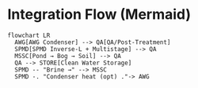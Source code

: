 # Integration Flow (Mermaid)

```mermaid
flowchart LR
  AWG[AWG Condenser] --> QA[QA/Post-Treatment]
  SPMD[SPMD Inverse-L + Multistage] --> QA
  MSSC[Pond → Bog → Soil] --> QA
  QA --> STORE[Clean Water Storage]
  SPMD -- "Brine →" --> MSSC
  SPMD -. "Condenser heat (opt) ."-> AWG
```
